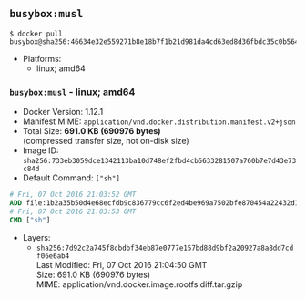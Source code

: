 ## `busybox:musl`

```console
$ docker pull busybox@sha256:46634e32e559271b8e18b7f1b21d981da4cd63ed8d36fbdc35c0b56464238a0c
```

-	Platforms:
	-	linux; amd64

### `busybox:musl` - linux; amd64

-	Docker Version: 1.12.1
-	Manifest MIME: `application/vnd.docker.distribution.manifest.v2+json`
-	Total Size: **691.0 KB (690976 bytes)**  
	(compressed transfer size, not on-disk size)
-	Image ID: `sha256:733eb3059dce1342113ba10d748ef2fbd4cb5633281507a760b7e7d43e73c84d`
-	Default Command: `["sh"]`

```dockerfile
# Fri, 07 Oct 2016 21:03:52 GMT
ADD file:1b2a35b50d4e68ecfdb9c836779cc6f2ed4be969a7502bfe870454a22432d14c in / 
# Fri, 07 Oct 2016 21:03:53 GMT
CMD ["sh"]
```

-	Layers:
	-	`sha256:7d92c2a745f8cbdbf34eb87e0777e157bd88d9bf2a20927a8a8dd7cdf06e6ab4`  
		Last Modified: Fri, 07 Oct 2016 21:04:50 GMT  
		Size: 691.0 KB (690976 bytes)  
		MIME: application/vnd.docker.image.rootfs.diff.tar.gzip
